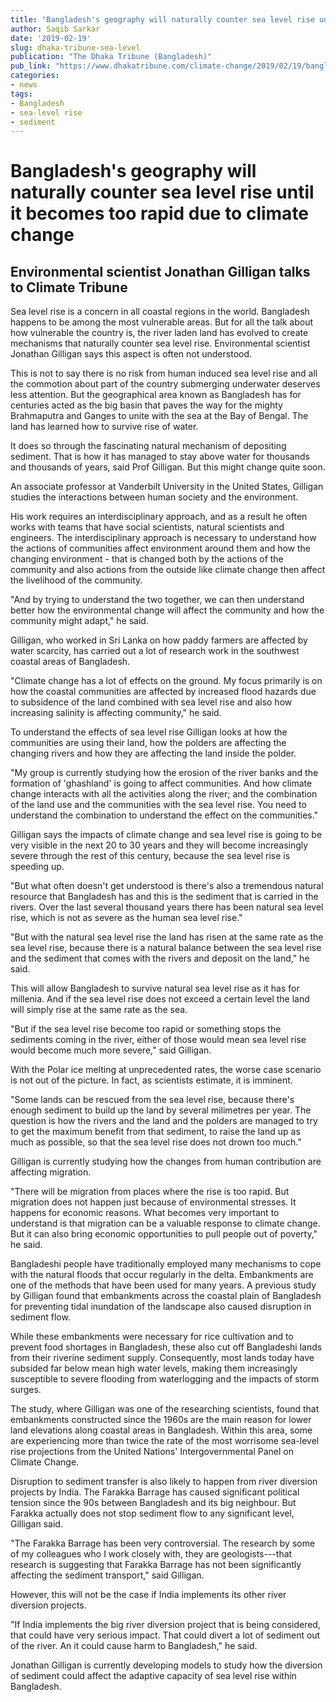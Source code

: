```yaml
---
title: "Bangladesh's geography will naturally counter sea level rise until it becomes too rapid due to climate change"
author: Saqib Sarkar
date: '2019-02-19'
slug: dhaka-tribune-sea-level
publication: "The Dhaka Tribune (Bangladesh)"
pub_link: "https://www.dhakatribune.com/climate-change/2019/02/19/bangladesh-s-geography-will-naturally-counter-sea-level-rise-until-it-becomes-too-rapid-due-to-climate-change"
categories:
- news
tags:
- Bangladesh
- sea-level rise
- sediment
---
```

# Bangladesh's geography will naturally counter sea level rise until it becomes too rapid due to climate change

## Environmental scientist Jonathan Gilligan talks to Climate Tribune
 
Sea level rise is a concern in all coastal regions in the world. Bangladesh
happens to be among the most vulnerable areas. But for all the talk about how
vulnerable the country is, the river laden land has evolved to create mechanisms
that naturally counter sea level rise. Environmental scientist Jonathan Gilligan
says this aspect is often not understood. 

This is not to say there is no risk from human induced sea level rise and all
the commotion about part of the country submerging underwater deserves less
attention. But the geographical area known as Bangladesh has for centuries acted
as the big basin that paves the way for the mighty Brahmaputra and Ganges to
unite with the sea at the Bay of Bengal. The land has learned how to survive
rise of water.

It does so through the fascinating natural mechanism of depositing sediment.
That is how it has managed to stay above water for thousands and thousands of
years, said Prof Gilligan. But this might change quite soon.

An associate professor at Vanderbilt University in the United States, Gilligan
studies the interactions between human society and the environment.

His work requires an interdisciplinary approach, and as a result he often works
with teams that have social scientists, natural scientists and engineers. The
interdisciplinary approach is necessary to understand how the actions of
communities affect environment around them and how the changing environment -
that is changed both by the actions of the community and also actions from the
outside like climate change then affect the livelihood of the community.

"And by trying to understand the two together, we can then understand better how
the environmental change will affect the community and how the community might
adapt," he said.

Gilligan, who worked in Sri Lanka on how paddy farmers are affected by water
scarcity, has carried out a lot of research work in the southwest coastal areas
of Bangladesh.

"Climate change has a lot of effects on the ground. My focus primarily is on how
the coastal communities are affected by increased flood hazards due to
subsidence of the land combined with sea level rise and also how increasing
salinity is affecting community," he said.

To understand the effects of sea level rise Gilligan looks at how the
communities are using their land, how the polders are affecting the changing
rivers and how they are affecting the land inside the polder.

"My group is currently studying how the erosion of the river banks and the
formation of 'ghashland' is going to affect communities. And how climate change
interacts with all the activities along the river; and the combination of the
land use and the communities with the sea level rise. You need to understand the
combination to understand the effect on the communities."

Gilligan says the impacts of climate change and sea level rise is going to be
very visible in the next 20 to 30 years and they will become increasingly severe
through the rest of this century, because the sea level rise is speeding up.

"But what often doesn't get understood is there's also a tremendous natural
resource that Bangladesh has and this is the sediment that is carried in the
rivers. Over the last several thousand years there has been natural sea level
rise, which is not as severe as the human sea level rise."

"But with the natural sea level rise the land has risen at the same rate as the
sea level rise, because there is a natural balance between the sea level rise
and the sediment that comes with the rivers and deposit on the land," he said.

This will allow Bangladesh to survive natural sea level rise as it has for
millenia. And if the sea level rise does not exceed a certain level the land
will simply rise at the same rate as the sea.

"But if the sea level rise become too rapid or something stops the sediments
coming in the river, either of those would mean sea level rise would become much
more severe," said Gilligan.

With the Polar ice melting at unprecedented rates, the worse case scenario is
not out of the picture. In fact, as scientists estimate, it is imminent.

"Some lands can be rescued from the sea level rise, because there's enough
sediment to build up the land by several milimetres per year. The question is
how the rivers and the land and the polders are managed to try to get the
maximum benefit from that sediment, to raise the land up as much as possible, so
that the sea level rise does not drown too much."

Gilligan is currently studying how the changes from human contribution are
affecting migration.

"There will be migration from places where the rise is too rapid. But migration
does not happen just because of environmental stresses. It happens for economic
reasons. What becomes very important to understand is that migration can be a
valuable response to climate change. But it can also bring economic
opportunities to pull people out of poverty," he said.

Bangladeshi people have traditionally employed many mechanisms to cope with the
natural floods that occur regularly in the delta. Embankments are one of the
methods that have been used for many years. A previous study by Gilligan found
that embankments across the coastal plain of Bangladesh for preventing tidal
inundation of the landscape also caused disruption in sediment flow.

While these embankments were necessary for rice cultivation and to prevent food
shortages in Bangladesh, these also cut off Bangladeshi lands from their
riverine sediment supply. Consequently, most lands today have subsided far below
mean high water levels, making them increasingly susceptible to severe flooding
from waterlogging and the impacts of storm surges.

The study, where Gilligan was one of the researching scientists, found that
embankments constructed since the 1960s are the main reason for lower land
elevations along coastal areas in Bangladesh. Within this area, some are
experiencing more than twice the rate of the most worrisome sea-level rise
projections from the United Nations' Intergovernmental Panel on Climate Change.

Disruption to sediment transfer is also likely to happen from river diversion
projects by India. The Farakka Barrage has caused significant political tension
since the 90s between Bangladesh and its big neighbour. But Farakka actually
does not stop sediment flow to any significant level, Gilligan said.

"The Farakka Barrage has been very controversial. The research by some of my
colleagues who I work closely with, they are geologists---that research is
suggesting that Farakka Barrage has not been significantly affecting the
sediment transport," said Gilligan.

However, this will not be the case if India implements its other river diversion
projects.

"If India implements the big river diversion project that is being considered,
that could have very serious impact. That could divert a lot of sediment out of
the river. An it could cause harm to Bangladesh," he said.

Jonathan Gilligan is currently developing models to study how the diversion of
sediment could affect the adaptive capacity of sea level rise within Bangladesh.
